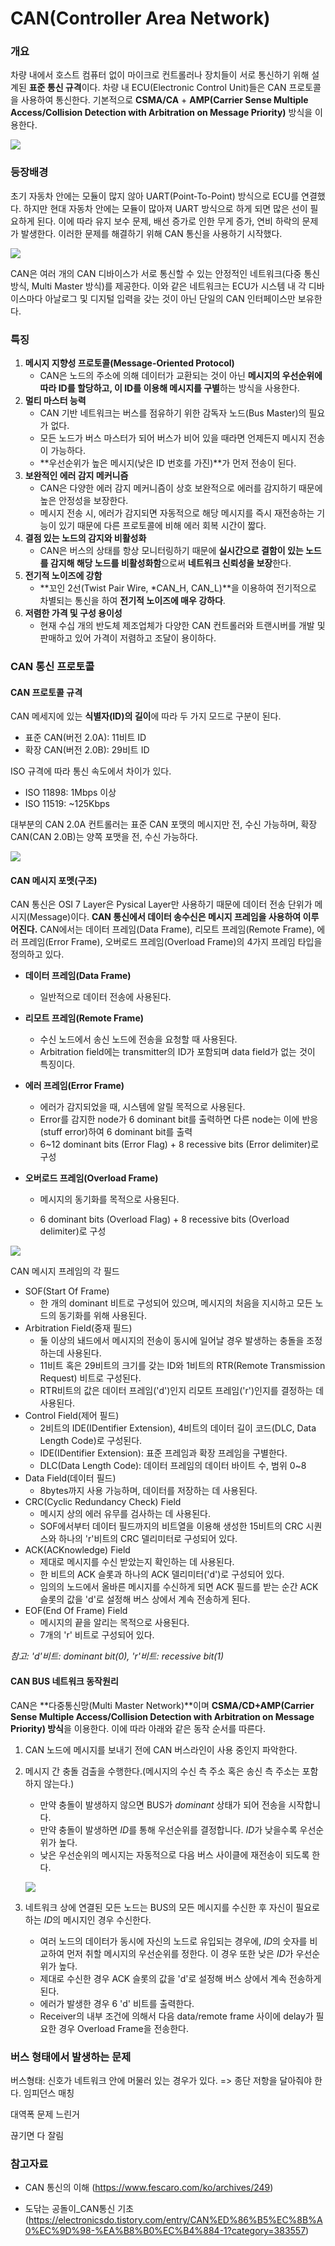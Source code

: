 # CAN(Controller Area Network)

### 개요

차량 내에서 호스트 컴퓨터 없이 마이크로 컨트롤러나 장치들이 서로 통신하기 위해 설계된 **표준 통신 규격**이다. 차량 내 ECU(Electronic Control Unit)들은 CAN 프로토콜을 사용하여 통신한다. 기본적으로 **CSMA/CA** + **AMP(Carrier Sense Multiple Access/Collision Detection with Arbitration on Message Priority)** 방식을 이용한다.

![](./CAN통신.jpg)



### 등장배경

초기 자동차 안에는 모듈이 많지 않아 UART(Point-To-Point) 방식으로 ECU를 연결했다. 하지만 현대 자동차 안에는 모듈이 많아져 UART 방식으로 하게 되면 많은 선이 필요하게 된다. 이에 따라 유지 보수 문제, 배선 증가로 인한 무게 증가, 연비 하락의 문제가 발생한다. 이러한 문제를 해결하기 위해 CAN 통신을 사용하기 시작했다.

![](./CAN_UART.jpg)

CAN은 여러 개의 CAN 디바이스가 서로 통신할 수 있는 안정적인 네트워크(다중 통신 방식, Multi Master 방식)를 제공한다. 이와 같은 네트워크는 ECU가 시스템 내 각 디바이스마다 아날로그 및 디지털 입력을 갖는 것이 아닌 단일의 CAN 인터페이스만 보유한다.



### 특징

1. **메시지 지향성 프로토콜(Message-Oriented Protocol)**
   - CAN은 노드의 주소에 의해 데이터가 교환되는 것이 아닌 **메시지의 우선순위에 따라 ID를 할당하고, 이 ID를 이용해 메시지를 구별**하는 방식을 사용한다.
2. **멀티 마스터 능력**
   - CAN 기반 네트워크는 버스를 점유하기 위한 감독자 노드(Bus Master)의 필요가 없다.
   - 모든 노드가 버스 마스터가 되어 버스가 비어 있을 때라면 언제든지 메시지 전송이 가능하다.
   - **우선순위가 높은 메시지(낮은 ID 번호를 가진)**가 먼저 전송이 된다.
3. **보완적인 에러 감지 메커니즘**
   - CAN은 다양한 에러 감지 메커니즘이 상호 보완적으로 에러를 감지하기 때문에 높은 안정성을 보장한다.
   - 메시지 전송 시, 에러가 감지되면 자동적으로 해당 메시지를 즉시 재전송하는 기능이 있기 때문에 다른 프로토콜에 비해 에러 회복 시간이 짧다.
4. **결점 있는 노드의 감지와 비활성화**
   - CAN은 버스의 상태를 항상 모니터링하기 때문에 **실시간으로 결함이 있는 노드를 감지해 해당 노드를 비활성화함**으로써 **네트워크 신뢰성을 보장**한다.
5. **전기적 노이즈에 강함**
   - **꼬인 2선(Twist Pair Wire, *CAN_H, CAN_L)**을 이용하여 전기적으로 차별되는 통신을 하여 **전기적 노이즈에 매우 강하다**.
6. **저렴한 가격 및 구성 용이성**
   - 현재 수십 개의 반도체 제조업체가 다양한 CAN 컨트롤러와 트랜시버를 개발 및 판매하고 있어 가격이 저렴하고 조달이 용이하다.



### CAN 통신  프로토콜

#### CAN 프로토콜 규격

CAN 메세지에 있는 **식별자(ID)의 길이**에 따라 두 가지 모드로 구분이 된다.

- 표준 CAN(버전 2.0A): 11비트 ID
- 확장 CAN(버전 2.0B): 29비트 ID

ISO 규격에 따라 통신 속도에서 차이가 있다.

- ISO 11898: 1Mbps 이상
- ISO 11519: ~125Kbps



대부분의 CAN 2.0A 컨트롤러는 표준 CAN 포맷의 메시지만 전, 수신 가능하며, 확장 CAN(CAN 2.0B)는 양쪽 포맷을 전, 수신 가능하다.

![](./CAN2.0A_CAN2.0B.jpg)



#### CAN 메시지 포멧(구조)

CAN 통신은 OSI 7 Layer은 Pysical Layer만 사용하기 때문에 데이터 전송 단위가 메시지(Message)이다. **CAN 통신에서 데이터 송수신은 메시지 프레임을 사용하여 이루어진다.** CAN에서는 데이터 프레임(Data Frame), 리모트 프레임(Remote Frame), 에러 프레임(Error Frame), 오버로드 프레임(Overload Frame)의 4가지 프레임 타입을 정의하고 있다.

- **데이터 프레임(Data Frame)**

  - 일반적으로 데이터 전송에 사용된다.

- **리모트 프레임(Remote Frame)**

  - 수신 노드에서 송신 노드에 전송을 요청할 때 사용된다.
  - Arbitration field에는 transmitter의 ID가 포함되며 data field가 없는 것이 특징이다.

- **에러 프레임(Error Frame)**

  - 에러가 감지되었을 때, 시스템에 알릴 목적으로 사용된다.
  - Error를 감지한 node가 6 dominant bit를 출력하면 다른 node는 이에 반응 (stuff error)하여 6 dominant bit를 출력
  - 6~12 dominant bits (Error Flag) + 8 recessive bits (Error delimiter)로 구성

- **오버로드 프레임(Overload Frame)**

  - 메시지의 동기화를 목적으로 사용된다. 

  - 6 dominant bits (Overload Flag) + 8 recessive bits (Overload delimiter)로 구성

![](./message_structure.jpg)

CAN 메시지 프레임의 각 필드

- SOF(Start Of Frame)
  - 한 개의 dominant 비트로 구성되어 있으며, 메시지의 처음을 지시하고 모든 노드의 동기화를 위해 사용된다.
- Arbitration Field(중재 필드)
  - 둘 이상의 놰드에서 메시지의 전송이 동시에 일어날 경우 발생하는 충돌을 조정하는데 사용된다.
  - 11비트 혹은 29비트의 크기를 갖는 ID와 1비트의 RTR(Remote Transmission Request) 비트로 구성된다.
  - RTR비트의 값은 데이터 프레임('d')인지 리모트 프레임('r')인지를 결정하는 데 사용된다.
- Control Field(제어 필드)
  - 2비트의 IDE(IDentifier Extension), 4비트의 데이터 길이 코드(DLC, Data Length Code)로 구성된다.
  - IDE(IDentifier Extension): 표준 프레임과 확장 프레임을 구별한다.
  - DLC(Data Length Code): 데이터 프레임의 데이터 바이트 수, 범위 0~8
- Data Field(데이터 필드)
  - 8bytes까지 사용 가능하며, 데이터를 저장하는 데 사용된다.
- CRC(Cyclic Redundancy Check) Field
  - 메시지 상의 에러 유무를 검사하는 데 사용된다.
  - SOF에서부터 데이터 필드까지의 비트열을 이용해 생성한 15비트의 CRC 시퀀스와 하나의 'r'비트의 CRC 델리미터로 구성되어 있다.
- ACK(ACKnowledge) Field
  - 제대로 메시지를 수신 받았는지 확인하는 데 사용된다.
  - 한 비트의 ACK 슬롯과 하나의 ACK 델리미터('d')로 구성되어 있다.
  - 임의의 노드에서 올바른 메시지를 수신하게 되면 ACK 필드를 받는 순간 ACK 슬롯의 값을 'd'로 설정해 버스 상에서 계속 전송하게 된다.
- EOF(End Of Frame) Field
  - 메시지의 끝을 알리는 목적으로 사용된다.
  - 7개의 'r' 비트로 구성되어 있다.



*참고: 'd'비트: dominant bit(0), 'r'비트: recessive bit(1)*



#### CAN BUS 네트워크 동작원리

CAN은 **다중통신망(Multi Master Network)**이며 **CSMA/CD+AMP(Carrier Sense Multiple Access/Collision Detection with Arbitration on Message Priority) 방식**을 이용한다. 이에 따라 아래와 같은 동작 순서를 따른다.

1. CAN 노드에 메시지를 보내기 전에 CAN 버스라인이 사용 중인지 파악한다.

2. 메시지 간 충돌 검출을 수행한다.(메시지의 수신 측 주소 혹은 송신 측 주소는 포함하지 않는다.)

   - 만약 충돌이 발생하지 않으면 BUS가 *dominant* 상태가 되어 전송을 시작합니다.
   - 만약 충돌이 발생하면 *ID*를 통해 우선순위를 결정합니다. *ID*가 낮을수록 우선순위가 높다.
   - 낮은 우선순위의 메시지는 자동적으로 다음 버스 사이클에 재전송이 되도록 한다.

   ![](./CAN_BUS_Arbit_SYS.jpg)

3. 네트워크 상에 연결된 모든 노드는 BUS의 모든 메시지를 수신한 후 자신이 필요로 하는 *ID*의 메시지인 경우 수신한다.

   - 여러 노드의 데이터가 동시에 자신의 노드로 유입되는 경우에, *ID*의 숫자를 비교하여 먼저 취할 메시지의 우선순위를 정한다. 이 경우 또한 낮은 *ID*가 우선순위가 높다.
   - 제대로 수신한 경우 ACK 슬롯의 값을 'd'로 설정해 버스 상에서 계속 전송하게 된다.
   - 에러가 발생한 경우 6 'd' 비트를 출력한다.
   - Receiver의 내부 조건에 의해서 다음 data/remote frame 사이에 delay가 필요한 경우 Overload Frame을 전송한다.



### 버스 형태에서 발생하는 문제

버스형태: 신호가 네트워크 안에 머물러 있는 경우가 있다. => 종단 저항을 달아줘야 한다. 임피던스 매칭

대역폭 문제 느린거

끊기면 다 잘림



### 참고자료

- CAN 통신의 이해 (https://www.fescaro.com/ko/archives/249)

- 도닦는 공돌이_CAN통신 기초(https://electronicsdo.tistory.com/entry/CAN%ED%86%B5%EC%8B%A0%EC%9D%98-%EA%B8%B0%EC%B4%884-1?category=383557)

